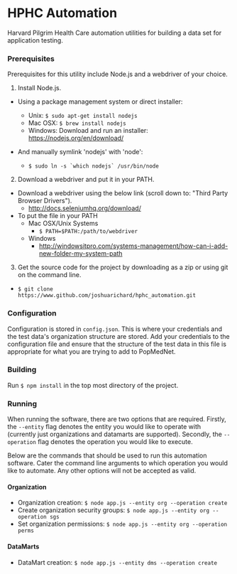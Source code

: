 # HPHC Automation
Harvard Pilgrim Health Care automation utilities for building a data set for application testing.

### Prerequisites
Prerequisites for this utility include Node.js and a webdriver of your choice.

1. Install Node.js.
  - Using a package management system or direct installer:
    - Unix: `$ sudo apt-get install nodejs`
    - Mac OSX: `$ brew install nodejs`
    - Windows: Download and run an installer: https://nodejs.org/en/download/

  - And manually symlink 'nodejs' with 'node':
      - ``$ sudo ln -s `which nodejs` /usr/bin/node``

2. Download a webdriver and put it in your PATH.
  - Download a webdriver using the below link (scroll down to: "Third Party Browser Drivers").
      - http://docs.seleniumhq.org/download/
  - To put the file in your PATH
      - Mac OSX/Unix Systems
          - `$ PATH=$PATH:/path/to/webdriver`
      - Windows
          - http://windowsitpro.com/systems-management/how-can-i-add-new-folder-my-system-path

3. Get the source code for the project by downloading as a zip or using git on the command line.
  - `$ git clone https://www.github.com/joshuarichard/hphc_automation.git`

### Configuration
Configuration is stored in `config.json`. This is where your credentials and the test data's organization structure are stored. Add your credentials to the configuration file and ensure that the structure of the test data in this file is appropriate for what you are trying to add to PopMedNet.

### Building
Run `$ npm install` in the top most directory of the project.

### Running
When running the software, there are two options that are required. Firstly, the `--entity` flag denotes the entity you would like to operate with (currently just organizations and datamarts are supported). Secondly, the `--operation` flag denotes the operation you would like to execute.

Below are the commands that should be used to run this automation software. Cater the command line arguments to which operation you would like to automate. Any other options will not be accepted as valid.

#### Organization
- Organization creation: `$ node app.js --entity org --operation create`
- Create organization security groups: `$ node app.js --entity org --operation sgs`
- Set organization permissions: `$ node app.js --entity org --operation perms`

#### DataMarts
- DataMart creation: `$ node app.js --entity dms --operation create`
